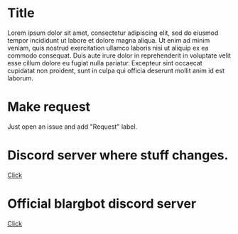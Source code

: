 # Title
Lorem ipsum dolor sit amet, consectetur adipiscing elit, sed do eiusmod tempor incididunt ut labore et dolore magna aliqua. Ut enim ad minim veniam, quis nostrud exercitation ullamco laboris nisi ut aliquip ex ea commodo consequat. Duis aute irure dolor in reprehenderit in voluptate velit esse cillum dolore eu fugiat nulla pariatur. Excepteur sint occaecat cupidatat non proident, sunt in culpa qui officia deserunt mollit anim id est laborum.

# Make request
Just open an issue and add "Request" label.

# Discord server where stuff changes.
[Click](https://discord.gg/gYYWPdX)

# Official blargbot discord server
[Click](https://discord.gg/015GVxZxI8rtlJgXF)
